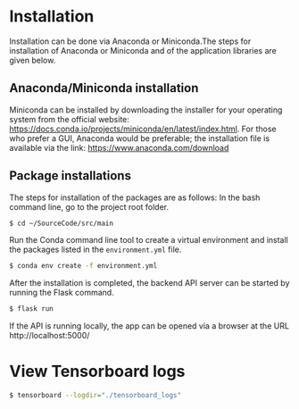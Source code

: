 # Installation

Installation can be done via Anaconda or Miniconda.The steps for installation of Anaconda or Miniconda and of the application libraries are given below.

## Anaconda/Miniconda installation

Miniconda can be installed by downloading the installer for your operating system from the official website: https://docs.conda.io/projects/miniconda/en/latest/index.html. For those who prefer a GUI, Anaconda would be preferable; the installation file is available via the link: https://www.anaconda.com/download

## Package installations

The steps for installation of the packages are as follows:
In the bash command line, go to the project root folder.

```bash
$ cd ~/SourceCode/src/main
```

Run the Conda command line tool to create a virtual environment and install the packages listed in the `environment.yml` file.

```bash
$ conda env create -f environment.yml
```

After the installation is completed, the backend API server can be started by running the Flask command.

```bash
$ flask run
```

If the API is running locally, the app can be opened via a browser at the URL http://localhost:5000/

# View Tensorboard logs

```bash
$ tensorboard --logdir="./tensorboard_logs"
```
